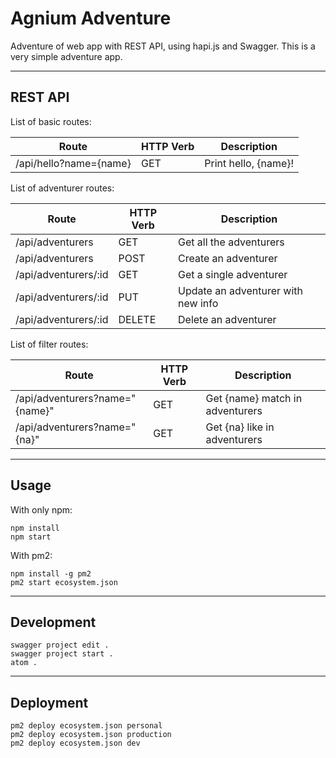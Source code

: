 Agnium Adventure
================

Adventure of web app with REST API, using hapi.js and Swagger. This is a very simple adventure app.

*  *  *  *  *  *  *  *  *  *  *  *  *  *  *  *  *  *  *  *

REST API
--------

List of basic routes:

| Route                  | HTTP Verb | Description
|------------------------|-----------|---------------------
| /api/hello?name={name} | GET       | Print hello, {name}!

List of adventurer routes:

| Route                | HTTP Verb | Description
|----------------------|-----------|-----------------------------------
| /api/adventurers     | GET       | Get all the adventurers
| /api/adventurers     | POST      | Create an adventurer
| /api/adventurers/:id | GET       | Get a single adventurer
| /api/adventurers/:id | PUT       | Update an adventurer with new info
| /api/adventurers/:id | DELETE    | Delete an adventurer

List of filter routes:

| Route                           | HTTP Verb | Description
|---------------------------------|-----------|--------------------------------
| /api/adventurers?name="{name}"  | GET       | Get {name} match in adventurers
| /api/adventurers?name="{na}"    | GET       | Get {na} like in adventurers

*  *  *  *  *  *  *  *  *  *  *  *  *  *  *  *  *  *  *  *

Usage
-----

With only npm:

```
npm install
npm start
```

With pm2:

```
npm install -g pm2
pm2 start ecosystem.json
```

*  *  *  *  *  *  *  *  *  *  *  *  *  *  *  *  *  *  *  *

Development
-----------

```
swagger project edit .
swagger project start .
atom .
```

*  *  *  *  *  *  *  *  *  *  *  *  *  *  *  *  *  *  *  *

Deployment
----------

```
pm2 deploy ecosystem.json personal
pm2 deploy ecosystem.json production
pm2 deploy ecosystem.json dev
```
